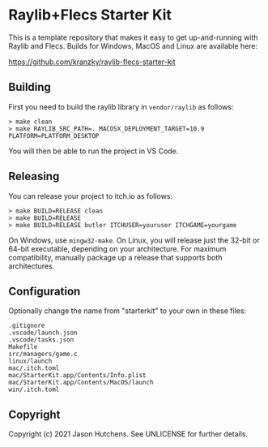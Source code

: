 # Raylib+Flecs Starter Kit

This is a template repository that makes it easy to get up-and-running with
Raylib and Flecs. Builds for Windows, MacOS and Linux are available here:

https://github.com/kranzky/raylib-flecs-starter-kit

## Building

First you need to build the raylib library in `vendor/raylib` as follows:

```
> make clean
> make RAYLIB_SRC_PATH=. MACOSX_DEPLOYMENT_TARGET=10.9 PLATFORM=PLATFORM_DESKTOP
```

You will then be able to run the project in VS Code.

## Releasing

You can release your project to itch.io as follows:

```
> make BUILD=RELEASE clean
> make BUILD=RELEASE
> make BUILD=RELEASE butler ITCHUSER=youruser ITCHGAME=yourgame
```

On Windows, use `mingw32-make`. On Linux, you will release just the 32-bit or
64-bit executable, depending on your architecture. For maximum compatibility,
manually package up a release that supports both architectures.

## Configuration

Optionally change the name from "starterkit" to your own in these files:

```
.gitignore
.vscode/launch.json
.vscode/tasks.json
Makefile
src/managers/game.c
linux/launch
mac/.itch.toml
mac/StarterKit.app/Contents/Info.plist
mac/StarterKit.app/Contents/MacOS/launch
win/.itch.toml
```

## Copyright

Copyright (c) 2021 Jason Hutchens. See UNLICENSE for further details.

